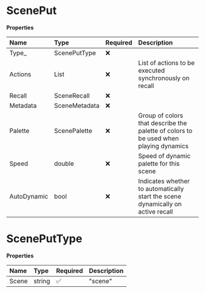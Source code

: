 # ScenePut

**Properties**

| Name        | Type             | Required | Description                                                                          |
| :---------- | :--------------- | :------- | :----------------------------------------------------------------------------------- |
| Type\_      | ScenePutType     | ❌       |                                                                                      |
| Actions     | List<ActionPost> | ❌       | List of actions to be executed synchronously on recall                               |
| Recall      | SceneRecall      | ❌       |                                                                                      |
| Metadata    | SceneMetadata    | ❌       |                                                                                      |
| Palette     | ScenePalette     | ❌       | Group of colors that describe the palette of colors to be used when playing dynamics |
| Speed       | double           | ❌       | Speed of dynamic palette for this scene                                              |
| AutoDynamic | bool             | ❌       | Indicates whether to automatically start the scene dynamically on active recall      |

# ScenePutType

**Properties**

| Name  | Type   | Required | Description |
| :---- | :----- | :------- | :---------- |
| Scene | string | ✅       | "scene"     |

<!-- This file was generated by liblab | https://liblab.com/ -->
